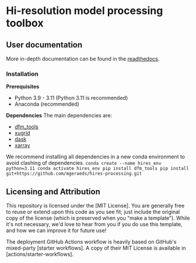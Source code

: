 # Hi-resolution model processing toolbox
## User documentation
More in-depth documentation can be found in the [readthedocs](https://mgeraeds.github.io/hires-processing).

### Installation

**Prerequisites**

* Python 3.9 - 3.11 (Python 3.11 is recommended)
* Anaconda (recommended)

**Dependencies**
The main dependencies are:

* [dfm_tools](https://github.com/Deltares/dfm_tools?tab=readme-ov-file)
* [xugrid](https://github.com/Deltares/xugrid)
* [dask](https://github.com/dask/dask)
* [xarray](https://github.com/pydata/xarray)

We recommend installing all dependencies in a new conda environment to avoid clashing of dependencies. 
    ```
    conda create --name hires_env python=3.11
    conda activate hires_env
    pip install dfm_tools
    pip install git+https://github.com/mgeraeds/hires-processing.git
    ```

## Licensing and Attribution

This repository is licensed under the [MIT License]. You are generally free to reuse or extend upon this code as you see fit; just include the original copy of the license (which is preserved when you "make a template"). While it's not necessary, we'd love to hear from you if you do use this template, and how we can improve it for future use!

The deployment GitHub Actions workflow is heavily based on GitHub's mixed-party [starter workflows]. A copy of their MIT License is available in [actions/starter-workflows].
